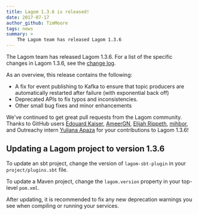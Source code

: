 ```yaml
---
title: Lagom 1.3.6 is released!
date: 2017-07-17
author_github: TimMoore
tags: news
summary: >
    The Lagom team has released Lagom 1.3.6
---
```


The Lagom team has released Lagom 1.3.6. For a list of the specific changes in Lagom 1.3.6, see the [change log](/changelog.html).

As an overview, this release contains the following:

- A fix for event publishing to Kafka to ensure that topic producers are automatically restarted after failure (with exponential back off)
- Deprecated APIs to fix typos and inconsistencies.
- Other small bug fixes and minor enhancements

We've continued to get great pull requests from the Lagom community. Thanks to GitHub users [Edouard Kaiser](https://github.com/edouardKaiser), [AmeerGN](https://github.com/AmeerGN), [Elijah Rippeth](https://github.com/erip), [mihbor](https://github.com/mihbor), and Outreachy intern [Yuliana Apaza](https://github.com/yg-apaza) for your contributions to Lagom 1.3.6!

## Updating a Lagom project to version 1.3.6

To update an sbt project, change the version of `lagom-sbt-plugin` in your `project/plugins.sbt` file.

To update a Maven project, change the `lagom.version` property in your top-level `pom.xml`.

After updating, it is recommended to fix any new deprecation warnings you see when compiling or running your services.
